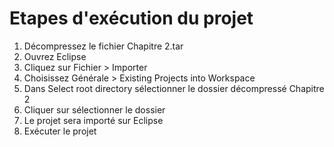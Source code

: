 # Etapes d'exécution du projet
1. Décompressez le fichier Chapitre 2.tar
2. Ouvrez Eclipse 
3. Cliquez sur Fichier > Importer 
4. Choisissez Générale > Existing Projects into Workspace 
5. Dans Select root directory sélectionner le dossier décompressé Chapitre 2
6. Cliquer sur sélectionner le dossier
7. Le projet sera importé sur Eclipse
8. Exécuter le projet

